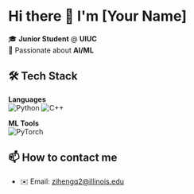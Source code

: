 # Hi there 👋 I'm [Your Name]

🎓 **Junior Student** @ **UIUC**  
🧠 Passionate about **AI/ML** 

## 🛠️ Tech Stack
**Languages**  
![Python](https://img.shields.io/badge/-Python-3776AB?logo=python&logoColor=white)
![C++](https://img.shields.io/badge/-C++-00599C?logo=c%2B%2B&logoColor=white)

**ML Tools**  
![PyTorch](https://img.shields.io/badge/-PyTorch-EE4C2C?logo=pytorch&logoColor=white)

## 📫 How to contact me
- ✉️ Email: [zihengq2@illinois.edu](mailto:zihengq2@illinois.edu)

